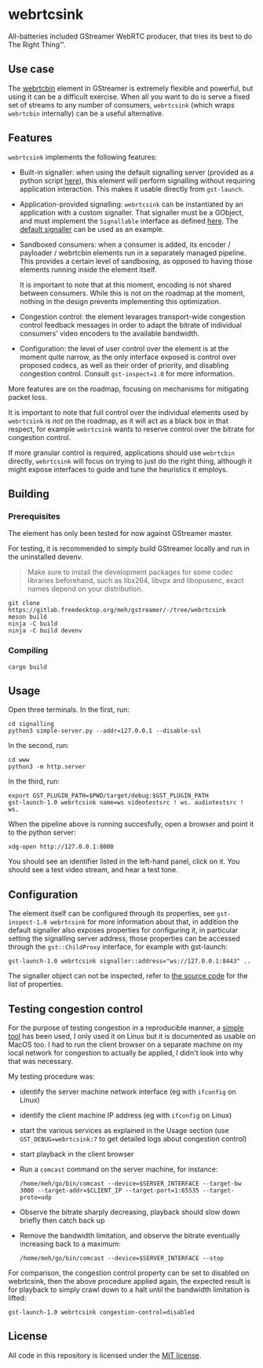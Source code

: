 # webrtcsink

All-batteries included GStreamer WebRTC producer, that tries its best to do The Right Thing™.

## Use case

The [webrtcbin] element in GStreamer is extremely flexible and powerful, but using
it can be a difficult exercise. When all you want to do is serve a fixed set of streams
to any number of consumers, `webrtcsink` (which wraps `webrtcbin` internally) can be a
useful alternative.

[webrtcbin]: https://gstreamer.freedesktop.org/documentation/webrtc/index.html

## Features

`webrtcsink` implements the following features:

* Built-in signaller: when using the default signalling server (provided as a python
  script [here](signalling/simple-server.py)), this element will perform signalling without
  requiring application interaction. This makes it usable directly from `gst-launch`.

* Application-provided signalling: `webrtcsink` can be instantiated by an application
  with a custom signaller. That signaller must be a GObject, and must implement the
  `Signallable` interface as defined [here](plugins/src/webrtcsink/mod.rs). The
  [default signaller](plugins/src/signaller/mod.rs) can be used as an example.

* Sandboxed consumers: when a consumer is added, its encoder / payloader / webrtcbin
  elements run in a separately managed pipeline. This provides a certain level of
  sandboxing, as opposed to having those elements running inside the element itself.

  It is important to note that at this moment, encoding is not shared between consumers.
  While this is not on the roadmap at the moment, nothing in the design prevents
  implementing this optimization.

* Congestion control: the element levarages transport-wide congestion control
  feedback messages in order to adapt the bitrate of individual consumers' video
  encoders to the available bandwidth.

* Configuration: the level of user control over the element is at the moment quite
  narrow, as the only interface exposed is control over proposed codecs, as well
  as their order of priority, and disabling congestion control. Consult `gst-inspect=1.0`
  for more information.

More features are on the roadmap, focusing on mechanisms for mitigating packet
loss.

It is important to note that full control over the individual elements used by
`webrtcsink` is *not* on the roadmap, as it will act as a black box in that respect,
for example `webrtcsink` wants to reserve control over the bitrate for congestion
control.

If more granular control is required, applications should use `webrtcbin` directly,
`webrtcsink` will focus on trying to just do the right thing, although it might
expose interfaces to guide and tune the heuristics it employs.

## Building

### Prerequisites

The element has only been tested for now against GStreamer master.

For testing, it is recommended to simply build GStreamer locally and run
in the uninstalled devenv.

> Make sure to install the development packages for some codec libraries
> beforehand, such as libx264, libvpx and libopusenc, exact names depend
> on your distribution.

```
git clone https://gitlab.freedesktop.org/meh/gstreamer/-/tree/webrtcsink
meson build
ninja -C build
ninja -C build devenv
```

### Compiling

``` shell
cargo build
```

## Usage

Open three terminals. In the first, run:

``` shell
cd signalling
python3 simple-server.py --addr=127.0.0.1 --disable-ssl
```

In the second, run:

``` shell
cd www
python3 -m http.server
```

In the third, run:

``` shell
export GST_PLUGIN_PATH=$PWD/target/debug:$GST_PLUGIN_PATH
gst-launch-1.0 webrtcsink name=ws videotestsrc ! ws. audiotestsrc ! ws.
```

When the pipeline above is running succesfully, open a browser and
point it to the python server:

``` shell
xdg-open http://127.0.0.1:8000
```

You should see an identifier listed in the left-hand panel, click on
it. You should see a test video stream, and hear a test tone.

## Configuration

The element itself can be configured through its properties, see
`gst-inspect-1.0 webrtcsink` for more information about that, in addition the
default signaller also exposes properties for configuring it, in
particular setting the signalling server address, those properties
can be accessed through the `gst::ChildProxy` interface, for example
with gst-launch:

``` shell
gst-launch-1.0 webrtcsink signaller::address="ws://127.0.0.1:8443" ..
```

The signaller object can not be inspected, refer to [the source code]
for the list of properties.

[the source code]: plugins/src/signaller/imp.rs

## Testing congestion control

For the purpose of testing congestion in a reproducible manner, a
[simple tool] has been used, I only used it on Linux but it is documented
as usable on MacOS too. I had to run the client browser on a separate
machine on my local network for congestion to actually be applied, I didn't
look into why that was necessary.

My testing procedure was:

* identify the server machine network interface (eg with `ifconfig` on Linux)

* identify the client machine IP address (eg with `ifconfig` on Linux)

* start the various services as explained in the Usage section (use
  `GST_DEBUG=webrtcsink:7` to get detailed logs about congestion control)

* start playback in the client browser

* Run a `comcast` command on the server machine, for instance:

  ``` shell
  /home/meh/go/bin/comcast --device=$SERVER_INTERFACE --target-bw 3000 --target-addr=$CLIENT_IP --target-port=1:65535 --target-proto=udp
  ```

* Observe the bitrate sharply decreasing, playback should slow down briefly
  then catch back up

* Remove the bandwidth limitation, and observe the bitrate eventually increasing
  back to a maximum:

  ``` shell
  /home/meh/go/bin/comcast --device=$SERVER_INTERFACE --stop
  ```

For comparison, the congestion control property can be set to disabled on
webrtcsink, then the above procedure applied again, the expected result is
for playback to simply crawl down to a halt until the bandwidth limitation
is lifted:

``` shell
gst-launch-1.0 webrtcsink congestion-control=disabled
```

[simple tool]: https://github.com/tylertreat/comcast

## License

All code in this repository is licensed under the [MIT license].

[MIT license]: https://opensource.org/licenses/MIT
